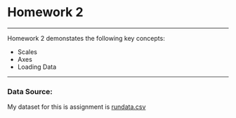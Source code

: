 # Homework 2 
---------------------------------

Homework 2 demonstates the following key concepts:  

- Scales
- Axes
- Loading Data 

-----------
### Data Source:

My dataset for this is assignment is [rundata.csv](https://github.com/estridge2014/d3_spring_2024/blob/main/Homework_2/rundata.csv) 
